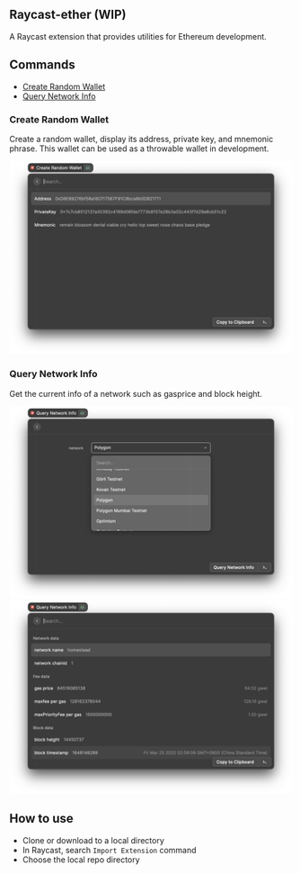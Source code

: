 ## Raycast-ether (WIP)

A Raycast extension that provides utilities for Ethereum development.

## Commands
- [Create Random Wallet](#create-random-wallet)
- [Query Network Info](#query-network-info)

### Create Random Wallet

Create a random wallet, display its address, private key, and mnemonic phrase. This wallet can be used as a throwable wallet in development.

![](./metadata/create-random-wallet.png)

### Query Network Info

Get the current info of a network such as gasprice and block height.

![](./metadata/select-network.png)
![](./metadata/query-network-info.png)

## How to use

+ Clone or download to a local directory
+ In Raycast, search  `Import Extension` command
+ Choose the local repo directory
